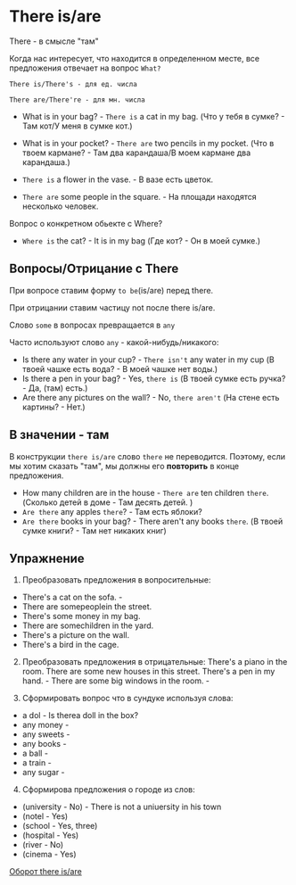 # There is/are

There - в смысле "там"

Когда нас интересует, что находится в определенном месте, все предложения отвечает на вопрос `What?`

`There is/There's - для ед. числа`

`There are/There're - для мн. числа`

- What is in your bag? - `There is` a cat in my bag. (Что у тебя в сумке? - Там кот/У меня в сумке кот.)
- What is in your pocket? - `There are` two pencils in my pocket. (Что в твоем кармане? - Там два карандаша/В моем кармане два карандаша.)


- `There is` a flower in the vase. - В вазе есть цветок.
- `There are` some people in the square. - На площади находятся несколько человек.

Вопрос о конкретном обьекте с Where?

- `Where is` the cat? - It is in my bag (Где кот? - Он в моей сумке.)

## Вопросы/Отрицание с There

При вопросе ставим форму `to be`(is/are) перед there.

При отрицании ставим частицу not после there is/are.

Слово `some` в вопросах превращается в `any`

Часто используют слово `any` - какой-нибудь/никакого:
- Is there any water in your cup? - `There isn't` any water in my cup (В твоей чашке есть вода? - В моей чашке нет воды.)
- Is there a pen in your bag? - Yes, `there is` (В твоей сумке есть ручка? - Да, (там) есть.)
- Are there any pictures on the wall? - No, `there aren't` (На стене есть картины? - Нет.)

 
## В значении - там

В конструкции `there is/are` слово `there` не переводится. Поэтому, если мы хотим сказать "там", мы должны его **повторить** в конце предложения.

- How many children are in the house - `There are` ten children `there`. (Сколько детей в доме - Там десять детей. )
- `Are there` any apples `there`? - Там есть яблоки?
- `Are there` books in your bag? - There aren't any books `there`. (В твоей сумке книги? - Там нет никаких книг)


## Упражнение

1. Преобразовать предложения в вопросительные:
- There's a cat on the sofa. - 
- There are somepeoplein the street.
- There's some money in my bag.
- There are somechildren in the yard.
- There's a picture on the wall.
- There's a bird in the cage.

2. Преобразовать предложения в отрицательные:
There's a piano in the room.
There are some new houses in this street.
There's a pen in my hand. - 
There are some big windows in the room. -

3. Сформировать вопрос что в сундуке используя слова:
- a dol - Is therea doll in the box?
- any money -
- any sweets - 
- any books -
- a ball -
- a train - 
- any sugar -

4. Сформирова предложения о городе из слов:
- (university - No) - There is not a uniuersity in his town
- (notel - Yes)
- (school - Yes, three)
- (hospital - Yes)
- (river - No)
- (cinema - Yes)



[Оборот there is/are](https://englex.ru/english-grammar-for-beginners-part-3/?utm_source=funnel&utm_medium=funnel2&utm_campaign=ebook&utm_content=grammar_plan)


